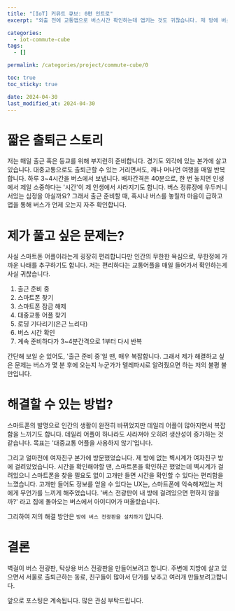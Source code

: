 ```yaml
---
title: "[IoT] 커뮤트 큐브: 0편 인트로"
excerpt: "외출 전에 교통앱으로 버스시간 확인하는데 앱키는 것도 귀찮습니다. 제 방에 버스전광판을 설치해보려고 합니다."

categories:
  - iot-commute-cube
tags:
  - []

permalink: /categories/project/commute-cube/0

toc: true
toc_sticky: true

date: 2024-04-30
last_modified_at: 2024-04-30
---
```



# 짧은 출퇴근 스토리
저는 매일 출근 혹은 등교를 위해 부지런히 준비합니다. 경기도 외각에 있는 본가에 살고 있습니다. 대중교통으로도 출퇴근할 수 있는 거리면서도, 깨나 머나먼 여행을 매일 반복합니다. 하루 3~4시간을 버스에서 보냅니다. 배차간격은 40분으로, 한 번 놓치면 인생에서 제일 소중하다는 '시간'이 제 인생에서 사라지기도 합니다. 버스 정류장에 우두커니 서있는 심정을 아실까요? 그래서 출근 준비할 때, 혹시나 버스를 놓칠까 마음이 급하고 앱을 통해 버스가 언제 오는지 자주 확인합니다.


# 제가 풀고 싶은 문제는?



사실 스마트폰 어플이라는게 굉장히 편리합니다만 인간의 무한한 욕심으로, 무한정에 가까운 나태를 추구하기도 합니다. 저는 편리하다는 교통어플을 매일 들어가서 확인하는게 사실 귀찮습니다.
1. 출근 준비 중
2. 스마트폰 찾기
3. 스마트폰 잠금 해제
4. 대중교통 어플 찾기
5. 로딩 기다리기(은근 느리다)
6. 버스 시간 확인
7. 계속 준비하다가 3~4분간격으로 1부터 다시 반복

간단해 보일 순 있어도, '출근 준비 중'일 땐, 매우 복잡합니다. 그래서 제가 해결하고 싶은 문제는 버스가 몇 분 후에 오는지 누군가가 텔레파시로 알려줬으면 하는 저의 불평 불만입니다.

# 해결할 수 있는 방법?

스마트폰의 발명으로 인간의 생활이 완전히 바뀌었지만 데일리 어플이 많아지면서 복잡함을 느끼기도 합니다. 데일리 어플이 하나라도 사라져야 오히려 생산성이 증가하는 것 같습니다. 목표는 '대중교통 어플을 사용하지 않기'입니다.

그리고 얼마전에 여자친구 본가에 방문했었습니다. 제 방에 없는 벽시계가 여자친구 방에 걸려있었습니다. 시간을 확인해야할 땐, 스마트폰을 확인하곤 했었는데 벽시계가 걸려있으니 스마트폰을 찾을 필요도 없이 고개만 들면 시간을 확인할 수 있다는 편리함을 느꼈습니다. 고개만 들어도 정보를 얻을 수 있다는 UX는, 스마트폰에 익숙해져있는 저에게 무언가를 느끼게 해주었습니다. '버스 전광판이 내 방에 걸려있으면 편하지 않을까?' 라고 집에 돌아오는 버스에서 아이디어가 떠올랐습니다.

그리하여 저의 해결 방안은 ```방에 버스 전광판을 설치하기``` 입니다.

# 결론
벽걸이 버스 전광판, 탁상용 버스 전광판을 만들어보려고 합니다. 주변에 지방에 살고 있으면서 서울로 출퇴근하는 동료, 친구들이 많아서 단가를 낮추고 여러개 만들보려고합니다.

앞으로 포스팅은 계속됩니다.
많은 관심 부탁드립니다.